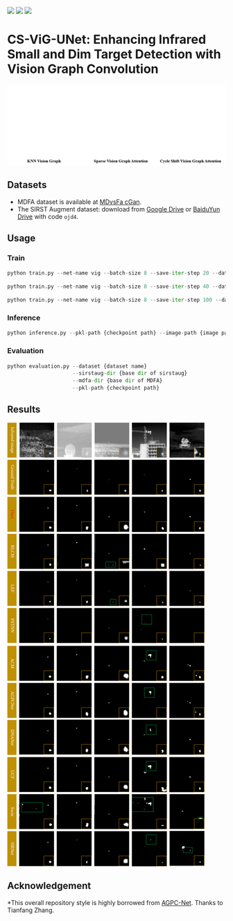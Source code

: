 ![](https://img.shields.io/badge/Vision_Graph-brightgreen)
![](https://img.shields.io/badge/TensorRT_Deploy-blue)
![](https://img.shields.io/badge/Infrared_Small_Dim_Target_Detection-yellow)

# CS-ViG-UNet: Enhancing Infrared Small and Dim Target Detection with Vision Graph Convolution 

![](./doc/gif.gif)


## Datasets

- MDFA dataset is available at [MDvsFa cGan](https://drive.google.com/file/d/1oihu4KsiCgp-R22WNInVq1baZLbNVLxC/view?usp=sharing).
- The SIRST Augment dataset: download from [Google Drive](https://drive.google.com/file/d/13hhEwYHU19oxanXYf-wUpZ7JtiwY8LuT/view?usp=sharing) or [BaiduYun Drive](https://pan.baidu.com/s/1c35pADjPhkAcLwmU-u0RBA) with code `ojd4`.

## Usage

### Train
```python
python train.py --net-name vig --batch-size 8 --save-iter-step 20 --dataset mdfa
```

```python
python train.py --net-name vig --batch-size 8 --save-iter-step 40 --dataset sirstaug
```

```python
python train.py --net-name vig --batch-size 8 --save-iter-step 100 --dataset merged
```

### Inference

```python
python inference.py --pkl-path {checkpoint path} --image-path {image path}
```

### Evaluation
```python
python evaluation.py --dataset {dataset name} 
                     --sirstaug-dir {base dir of sirstaug}
                     --mdfa-dir {base dir of MDFA}
                     --pkl-path {checkpoint path}
```

## Results

![](./doc/vis.svg)

## Acknowledgement

*This overall repository style is highly borrowed from [AGPC-Net](https://github.com/tianfang-zhang/agpcnet). Thanks to Tianfang Zhang.


